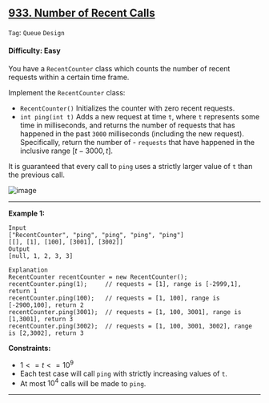 ## [933. Number of Recent Calls](https://leetcode.com/problems/number-of-recent-calls)

```Tag```: ```Queue``` ```Design```

#### Difficulty: Easy

You have a ```RecentCounter``` class which counts the number of recent requests within a certain time frame.

Implement the ```RecentCounter``` class:

- ```RecentCounter()``` Initializes the counter with zero recent requests.
- ```int ping(int t)``` Adds a new request at time ```t```, where ```t``` represents some time in milliseconds, and returns the number of requests that has happened in the past ```3000``` milliseconds (including the new request). Specifically, return the number of - ```requests``` that have happened in the inclusive range $[t - 3000, t]$.

It is guaranteed that every call to ```ping``` uses a strictly larger value of ```t``` than the previous call.

![image](https://github.com/quananhle/Python/assets/35042430/1abda523-52a2-439e-8222-9e523baee9c1)

---

__Example 1:__
```
Input
["RecentCounter", "ping", "ping", "ping", "ping"]
[[], [1], [100], [3001], [3002]]
Output
[null, 1, 2, 3, 3]

Explanation
RecentCounter recentCounter = new RecentCounter();
recentCounter.ping(1);     // requests = [1], range is [-2999,1], return 1
recentCounter.ping(100);   // requests = [1, 100], range is [-2900,100], return 2
recentCounter.ping(3001);  // requests = [1, 100, 3001], range is [1,3001], return 3
recentCounter.ping(3002);  // requests = [1, 100, 3001, 3002], range is [2,3002], return 3
```

__Constraints:__

- $1 <= t <= 10^{9}$
- Each test case will call ```ping``` with strictly increasing values of ```t```.
- At most $10^{4}$ calls will be made to ```ping```.

---
